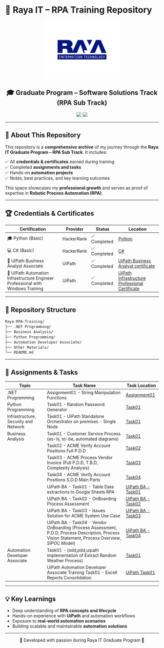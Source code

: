 # 📌 Raya IT – RPA Training Repository

<p align="center">
  <img src="Other%20Materials/Raya%20it%20logo.png" alt="Raya IT Logo" width="250"/>
</p>

<h2 align="center">🎓 Graduate Program – Software Solutions Track (RPA Sub Track)</h2>

<p align="center">
  <img src="https://img.shields.io/badge/Focus-RPA-blue?style=flat-square&logo=robotframework&logoColor=white"/>
  <img src="https://img.shields.io/badge/Training-Raya%20IT-orange?style=flat-square&logo=readthedocs&logoColor=white"/>
</p>

---

## 📖 About This Repository

This repository is a **comprehensive archive** of my journey through the **Raya IT Graduate Program – RPA Sub Track**. It includes:

✅ All **credentials & certificates** earned during training  
✅ Completed **assignments and tasks**  
✅ Hands-on **automation projects**  
✅ Notes, best practices, and key learning outcomes  

This space showcases my **professional growth** and serves as proof of expertise in **Robotic Process Automation (RPA)**.

---

## 🏆 Credentials & Certificates

| Certification                        | Provider   | Status      | Location |
| -------------------------------------- | ---------- | ----------- | ------------ |
| 🎓 Python (Basic)                     | HackerRank | ✅ Completed | [Python](Certificates/python_basic%20certificate.jpg) |
| 💻 C# (Basic)                          | HackerRank | ✅ Completed | [C#](Certificates/Assignment01/Assignment01/c_sharp_basic%20certificate.jpg) |
| 🤖 UiPath Business Analyst Associate | UiPath     | ✅ Completed | [UiPath Business Analyst certificate](Certificates/UiPath%20Automation%20Business%20Analyst%20Associate%20Training%20Certificate/UiPath%20Business%20Analyst%20Associate%20Certificate.png)|
| 🤖 UiPath Automation Infrastructure Engineer Professional with Windows Training | UiPath | ✅ Completed | [UiPath Infrastructure Professional Certificate](Certificates/UiPath%20Automation%20Business%20Analyst%20Associate%20Training%20Certificate.png/UiPath%20Automation%20InfraStructure%20Engineer%20Professional%20with%20Windows%20Training.png)

---

## 📂 Repository Structure

```bash
Raya-RPA-Training/
├── .NET Programming/
├── Business Analysis/
├── Python Programming/
├── Automation Developer Associate/
├── Other Materials/
└── README.md
```

---

## 🚀 Assignments & Tasks

| Topic                                | Task Name                                                                                                                                        | Task Location                                                                                                      |
| ------------------------------------ | ------------------------------------------------------------------------------------------------------------------------------------------------ | ------------------------------------------------------------------------------------------------------------------ |
| .NET Programming                     | Assignment01 - String Manipulation Functions                                                                                                     | [Assignment01](.NET%20Programming/Assignment01/Assignment01)                                                       |
| Python Programming                   | Task01 - Random Password Generator                                                                                                               | [Task01](Python%20Programming/Task01.py)                                                                           |
| Infrastructure, Security and Network | Task01 - UiPath Standalone Orchestrator on premises - Single Node                                                                                | [Task01](Infrastructure,%20Network%20and%20Security/Task01)                                                        |
| Business Analysis                    | Task01 - Customer Service Process (as-is, to-be, automated diagrams)                                                                             | [Task01](Business%20Analysis/Task01)                                                                               |
|                                      | Task02 - ACME Verify Account Positions Full P.D.D                                                                                                | [Task02](Business%20Analysis/Task02)                                                                               |
|                                      | Task03 - ACME Process Vendor Invoice (Full P.D.D, T.B.D, Complexity Analysis)                                                                    | [Task03](Business%20Analysis/Task03)                                                                               |
|                                      | Task04 - ACME Verify Account Positions S.D.D Main Parts                                                                                          | [Task04](Business%20Analysis/Task04)                                                                               |
|                                      | UiPath BA - Task01 - Table Data extractions to Google Sheets RPA                                                                                 | [UiPath BA - Task01](Business%20Analysis/UiPath%20Automation%20Business%20Analyst%20Associate%20Training%20Certificate/Task01) |
|                                      | UiPath BA - Task02 - OnBoarding Process Assessment                                                                                               | [UiPath BA - Task02](Business%20Analysis/UiPath%20Automation%20Business%20Analyst%20Associate%20Training%20Certificate/Task02) |
|                                      | UiPath BA - Task03 - Issues Solution for ACME System Use Case                                                                                    | [UiPath BA - Task03](Business%20Analysis/UiPath%20Automation%20Business%20Analyst%20Associate%20Training%20Certificate/Task03) |
|                                      | UiPath BA - Task04 - Vendor OnBoarding (Process Assessment, P.D.D, Process Description, Process Vision Statement, Process Overview, SIPOC Model) | [UiPath BA - Task04](Business%20Analysis/UiPath%20Automation%20Business%20Analyst%20Associate%20Training%20Certificate/Task04) |
| Automation Developer Associate | Task01 - (sdd,pdd,uipath implementation of Extract Random Weather Process) | [Task01](Automation%20Developer%20Associate/Task01) |
|                                | UiPath Automation Developer Associate Training Task01 - Excell Reports Consolidation | [UiPath Task01](Automation%20Developer%20Associate/UiPath%20Automation%20Developer%20Associate%20Training/Task01) | 

---

## 💡 Key Learnings 
* Deep understanding of **RPA concepts and lifecycle**
* Hands-on experience with **UiPath** and automation workflows
* Exposure to **real-world automation scenarios**
* Building scalable and maintainable **automation solutions**

---

<p align="center">💙 Developed with passion during Raya IT Graduate Program 💙</p>
